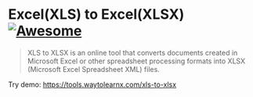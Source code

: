 # Excel(XLS) to Excel(XLSX) [![Awesome](https://cdn.rawgit.com/sindresorhus/awesome/d7305f38d29fed78fa85652e3a63e154dd8e8829/media/badge.svg)](https://github.com/sindresorhus/awesome)

>XLS to XLSX is an online tool that converts documents created in Microsoft Excel or other spreadsheet processing formats into XLSX (Microsoft Excel Spreadsheet XML) files.

Try demo: https://tools.waytolearnx.com/xls-to-xlsx
